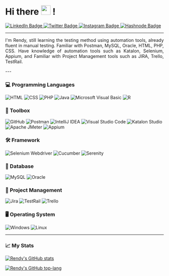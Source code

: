# Hi there <img src="https://raw.githubusercontent.com/rndsetiawan/rndsetiawan/master/wave.gif" width="30px" height="30px" /> !
<div id="badges">
  <a href="https://www.linkedin.com/in/rndsetiawan/">
    <img src="https://img.shields.io/badge/LinkedIn-white?style=flat-square&logo=linkedin&logoColor=0A66C2" alt="LinkedIn Badge"/>
  </a>
  <a href="https://www.twitter.com/RndSetiawan/">
    <img src="https://img.shields.io/badge/Twitter-white?style=flat-square&logo=twitter&logoColor=1DA1F2" alt="Twitter Badge"/>
  </a>
  <a href="https://www.instagram.com/Rnd.Setiawan/">
    <img src="https://img.shields.io/badge/Instagram-white?style=flat-square&logo=instagram&logoColor=E4405F" alt="Instagram Badge"/>
  </a>
  <a href="https://rndsetiawan.hashnode.dev/">
      <img src="https://img.shields.io/badge/Hashnode-white?style=flat-square&logo=hashnode&logoColor=2962FF" alt="Hashnode Badge"/>
  </a>
</div>

---

<p align='justify'>
I'm Rendy, still learning the testing method using automation tools, already fluent in manual testing.
Familiar with Postman, MySQL, Oracle, HTML, PHP, CSS.
Have knowledge of automation tools such as Katalon, Selenium, Appium, and Familiar with Project Management tools such as JIRA, Trello, TestRail.
</p>
---

### 💻 Programming Languages
![HTML](https://img.shields.io/badge/-HTML-181717?style=flat-square&logo=html&logoColor=)
![CSS](https://img.shields.io/badge/-CSS-181717?style=flat-square&logo=css&logoColor=)
![PHP](https://img.shields.io/badge/-php-181717?style=flat-square&logo=php&logoColor=777BB4)
![Java](https://img.shields.io/badge/-java-181717?style=flat-square&logo=java&logoColor=)
![Microsoft Visual Basic](https://img.shields.io/badge/-Microsoft%20Visual%20Basic-181717?style=flat-square&logo=microsoft-visual-basic&logoColor=)
![R](https://img.shields.io/badge/-R-181717?style=flat-square&logo=r&logoColor=276DC3)
                                                                                                                           
### 🧰 Toolbox
![GitHub](https://img.shields.io/badge/-GitHub-181717?style=flat-square&logo=github&logoColor=)
![Postman](https://img.shields.io/badge/-Postman-181717?style=flat-squaree&logo=postman&logoColor=FF6C37)
![IntelliJ IDEA](https://img.shields.io/badge/-IntelliJ%20IDEA-181717?style=flat-square&logo=intellij-idea&logoColor=)
![Visual Studio Code](https://img.shields.io/badge/Visual%20Studio%20Code-181717?style=fflat-square&logo=visual-studio-code&logoColor=007ACC)
![Katalon Studio](https://img.shields.io/badge/-Katalon%20Studio-181717?style=flat-square&logo=katalon-studio&logoColor=)
![Apache JMeter](https://img.shields.io/badge/-Apache%20JMeter-181717?style=flat-square&logo=apache-jmeter&logoColor=D22128)
![Appium](https://img.shields.io/badge/-Appium-181717?style=flat-square&logo=appium&logoColor=)

### 🛠 Framework
![Selenium Webdriver](https://img.shields.io/badge/-Selenium-181717?style=flat-square&logo=selenium&logoColor=43B02A)
![Cucumber](https://img.shields.io/badge/-Cucumber-181717?style=flat-square&logo=cucumber&logoColor=23D96C)
![Serenity](https://img.shields.io/badge/-Serenity-181717?style=flat-square&logo=serenity&logoColor=)

### 📂 Database
![MySQL](https://img.shields.io/badge/-MySQL-181717?style=flat-square&logo=mysql&logoColor=4479A1)
![Oracle](https://img.shields.io/badge/-Oracle-181717?style=flat-square&logo=oracle&logoColor=F80000)

### 📔 Project Management
![Jira](https://img.shields.io/badge/-Jira-181717?style=flat-square&logo=jira&logoColor=0052CC)
![TestRail](https://img.shields.io/badge/-TestRail-181717?style=flat-square&logo=testrail&logoColor=)
![Trello](https://img.shields.io/badge/-Trello-181717?style=flat-square&logo=trello&logoColor=0052CC)

### 🖥️ Operating System
![Windows](https://img.shields.io/badge/-Windows-181717?style=flat-square&logo=windows&logoColor=0078D6)
![Linux](https://img.shields.io/badge/-Linux-181717?style=flat-square&logo=linux&logoColor=FCC624)

---

### 📈 My Stats
[![Rendy's GitHub stats](https://github-readme-stats.vercel.app/api?username=rndsetiawan&count_private=true&show_icons=true&theme=radical)](https://github.com/rndsetiawan/github-readme-stats)

[![Rendy's GitHub top-lang](https://github-readme-stats.vercel.app/api/top-langs/?username=rndsetiawan&layout=compact&theme=radical&langs_count=10)](https://github.com/rndsetiawan/github-readme-stats)

<!-- Resources -->
<!-- GitHub Stats: https://github.com/anuraghazra/github-readme-stats -->
<!-- Awesome GitHub Profile README: https://github.com/abhisheknaiidu/awesome-github-profile-readme -->
<!-- Icons: https://simpleicons.org/ -->
<!-- Emojis: https://emojipedia.org/emoji/ -->
<!-- HTML Emojis: https://www.fileformat.info/index.htm -->
<!-- Shields: https://shields.io/ -->
